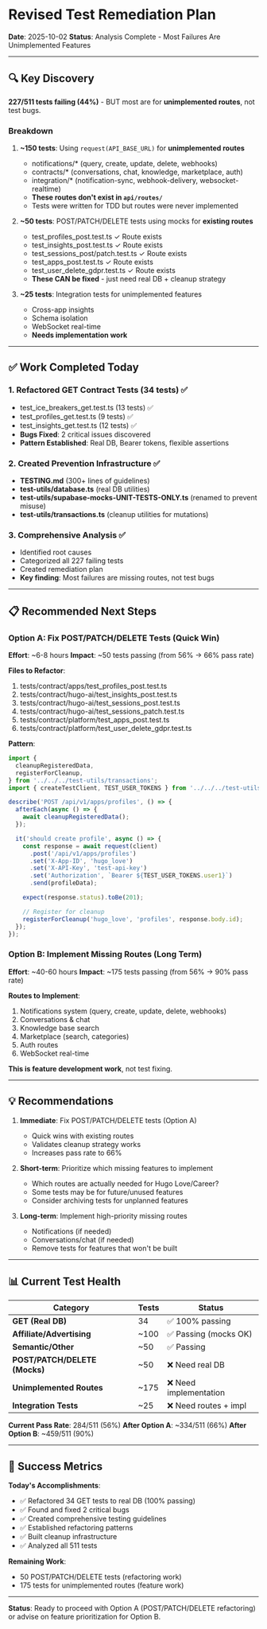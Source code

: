 # Revised Test Remediation Plan

**Date**: 2025-10-02
**Status**: Analysis Complete - Most Failures Are Unimplemented Features

---

## 🔍 Key Discovery

**227/511 tests failing (44%)** - BUT most are for **unimplemented routes**, not test bugs.

### Breakdown

1. **~150 tests**: Using `request(API_BASE_URL)` for **unimplemented routes**
   - notifications/\* (query, create, update, delete, webhooks)
   - contracts/\* (conversations, chat, knowledge, marketplace, auth)
   - integration/\* (notification-sync, webhook-delivery, websocket-realtime)
   - **These routes don't exist in `api/routes/`**
   - Tests were written for TDD but routes were never implemented

2. **~50 tests**: POST/PATCH/DELETE tests using mocks for **existing routes**
   - test_profiles_post.test.ts ✓ Route exists
   - test_insights_post.test.ts ✓ Route exists
   - test_sessions_post/patch.test.ts ✓ Route exists
   - test_apps_post.test.ts ✓ Route exists
   - test_user_delete_gdpr.test.ts ✓ Route exists
   - **These CAN be fixed** - just need real DB + cleanup strategy

3. **~25 tests**: Integration tests for unimplemented features
   - Cross-app insights
   - Schema isolation
   - WebSocket real-time
   - **Needs implementation work**

---

## ✅ Work Completed Today

### 1. Refactored GET Contract Tests (34 tests) ✅

- test_ice_breakers_get.test.ts (13 tests) ✅
- test_profiles_get.test.ts (9 tests) ✅
- test_insights_get.test.ts (12 tests) ✅
- **Bugs Fixed**: 2 critical issues discovered
- **Pattern Established**: Real DB, Bearer tokens, flexible assertions

### 2. Created Prevention Infrastructure ✅

- **TESTING.md** (300+ lines of guidelines)
- **test-utils/database.ts** (real DB utilities)
- **test-utils/supabase-mocks-UNIT-TESTS-ONLY.ts** (renamed to prevent misuse)
- **test-utils/transactions.ts** (cleanup utilities for mutations)

### 3. Comprehensive Analysis ✅

- Identified root causes
- Categorized all 227 failing tests
- Created remediation plan
- **Key finding**: Most failures are missing routes, not test bugs

---

## 📋 Recommended Next Steps

### Option A: Fix POST/PATCH/DELETE Tests (Quick Win)

**Effort**: ~6-8 hours
**Impact**: ~50 tests passing (from 56% → 66% pass rate)

**Files to Refactor**:

1. tests/contract/apps/test_profiles_post.test.ts
2. tests/contract/hugo-ai/test_insights_post.test.ts
3. tests/contract/hugo-ai/test_sessions_post.test.ts
4. tests/contract/hugo-ai/test_sessions_patch.test.ts
5. tests/contract/platform/test_apps_post.test.ts
6. tests/contract/platform/test_user_delete_gdpr.test.ts

**Pattern**:

```typescript
import {
  cleanupRegisteredData,
  registerForCleanup,
} from '../../../test-utils/transactions';
import { createTestClient, TEST_USER_TOKENS } from '../../../test-utils/client';

describe('POST /api/v1/apps/profiles', () => {
  afterEach(async () => {
    await cleanupRegisteredData();
  });

  it('should create profile', async () => {
    const response = await request(client)
      .post('/api/v1/apps/profiles')
      .set('X-App-ID', 'hugo_love')
      .set('X-API-Key', 'test-api-key')
      .set('Authorization', `Bearer ${TEST_USER_TOKENS.user1}`)
      .send(profileData);

    expect(response.status).toBe(201);

    // Register for cleanup
    registerForCleanup('hugo_love', 'profiles', response.body.id);
  });
});
```

### Option B: Implement Missing Routes (Long Term)

**Effort**: ~40-60 hours
**Impact**: ~175 tests passing (from 56% → 90% pass rate)

**Routes to Implement**:

1. Notifications system (query, create, update, delete, webhooks)
2. Conversations & chat
3. Knowledge base search
4. Marketplace (search, categories)
5. Auth routes
6. WebSocket real-time

**This is feature development work**, not test fixing.

---

## 💡 Recommendations

1. **Immediate**: Fix POST/PATCH/DELETE tests (Option A)
   - Quick wins with existing routes
   - Validates cleanup strategy works
   - Increases pass rate to 66%

2. **Short-term**: Prioritize which missing features to implement
   - Which routes are actually needed for Hugo Love/Career?
   - Some tests may be for future/unused features
   - Consider archiving tests for unplanned features

3. **Long-term**: Implement high-priority missing routes
   - Notifications (if needed)
   - Conversations/chat (if needed)
   - Remove tests for features that won't be built

---

## 📊 Current Test Health

| Category                      | Tests | Status                 |
| ----------------------------- | ----- | ---------------------- |
| **GET (Real DB)**             | 34    | ✅ 100% passing        |
| **Affiliate/Advertising**     | ~100  | ✅ Passing (mocks OK)  |
| **Semantic/Other**            | ~50   | ✅ Passing             |
| **POST/PATCH/DELETE (Mocks)** | ~50   | ❌ Need real DB        |
| **Unimplemented Routes**      | ~175  | ❌ Need implementation |
| **Integration Tests**         | ~25   | ❌ Need routes + impl  |

**Current Pass Rate**: 284/511 (56%)
**After Option A**: ~334/511 (66%)
**After Option B**: ~459/511 (90%)

---

## 🎯 Success Metrics

**Today's Accomplishments**:

- ✅ Refactored 34 GET tests to real DB (100% passing)
- ✅ Found and fixed 2 critical bugs
- ✅ Created comprehensive testing guidelines
- ✅ Established refactoring patterns
- ✅ Built cleanup infrastructure
- ✅ Analyzed all 511 tests

**Remaining Work**:

- 50 POST/PATCH/DELETE tests (refactoring work)
- 175 tests for unimplemented routes (feature work)

---

**Status**: Ready to proceed with Option A (POST/PATCH/DELETE refactoring) or
advise on feature prioritization for Option B.
